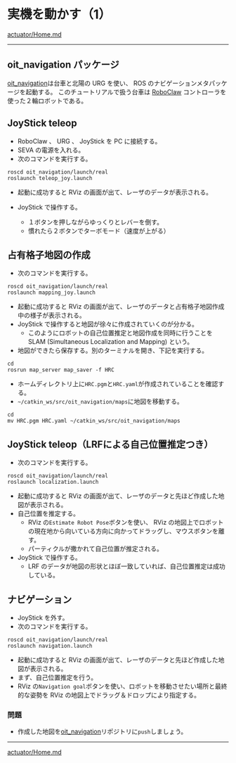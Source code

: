 # 実機を動かす（1）

[actuator/Home.md](Home.md)

---

## oit_navigation パッケージ

[oit_navigation](https://bitbucket.org/oit-trial/oit_navigation/src/master/)は台車と北陽の URG を使い、 ROS のナビゲーションメタパッケージを起動する。
このチュートリアルで扱う台車は [RoboClaw](http://www.ionmc.com/RoboClaw-2x30A-Motor-Controller_p_9.html) コントローラを使った２輪ロボットである。

## JoyStick teleop

* RoboClaw 、 URG 、 JoyStick を PC に接続する。
* SEVA の電源を入れる。
* 次のコマンドを実行する。

```shell
roscd oit_navigation/launch/real
roslaunch teleop_joy.launch
```

* 起動に成功すると RViz の画面が出て、レーザのデータが表示される。

* JoyStick で操作する。
  * １ボタンを押しながらゆっくりとレバーを倒す。
  * 慣れたら２ボタンでターボモード（速度が上がる）

## 占有格子地図の作成

* 次のコマンドを実行する。

```shell
roscd oit_navigation/launch/real
roslaunch mapping_joy.launch
```

* 起動に成功すると RViz の画面が出て、レーザのデータと占有格子地図作成中の様子が表示される。
* JoyStick で操作すると地図が徐々に作成されていくのが分かる。
  * このようにロボットの自己位置推定と地図作成を同時に行うことを SLAM (Simultaneous Localization and Mapping) という。
* 地図ができたら保存する。別のターミナルを開き、下記を実行する。

```shell
cd
rosrun map_server map_saver -f HRC
```

* ホームディレクトリ上に`HRC.pgm`と`HRC.yaml`が作成されていることを確認する。
* `~/catkin_ws/src/oit_navigation/maps`に地図を移動する。

```shell
cd
mv HRC.pgm HRC.yaml ~/catkin_ws/src/oit_navigation/maps
```

## JoyStick teleop（LRFによる自己位置推定つき）

* 次のコマンドを実行する。

```shell
roscd oit_navigation/launch/real
roslaunch localization.launch
```

* 起動に成功すると RViz の画面が出て、レーザのデータと先ほど作成した地図が表示される。
* 自己位置を推定する。
  * RViz の`Estimate Robot Pose`ボタンを使い、 RViz の地図上でロボットの現在地から向いている方向に向かってドラッグし、マウスボタンを離す。
  * パーティクルが撒かれて自己位置が推定される。
* JoyStick で操作する。
  * LRF のデータが地図の形状とほぼ一致していれば、自己位置推定は成功している。

## ナビゲーション

* JoyStick を外す。
* 次のコマンドを実行する。

```shell
roscd oit_navigation/launch/real
roslaunch navigation.launch
```

* 起動に成功すると RViz の画面が出て、レーザのデータと先ほど作成した地図が表示される。
* まず、自己位置推定を行う。
* RViz の`Navigation goal`ボタンを使い、ロボットを移動させたい場所と最終的な姿勢を RViz の地図上でドラッグ＆ドロップにより指定する。

### 問題

* 作成した地図を[oit_navigation](https://bitbucket.org/oit-trial/oit_navigation/src/master/)リポジトリに`push`しましょう。

---

[actuator/Home.md](Home.md)
